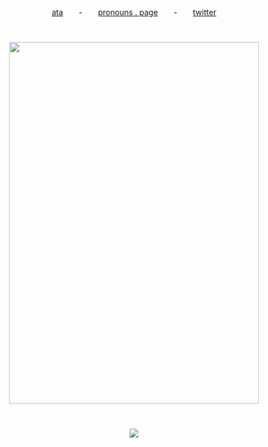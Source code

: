 ⠀⠀⠀⠀ ⠀⠀⠀⠀⠀⠀⠀⠀⠀⠀⠀⠀⠀⠀⠀⠀⠀⠀⠀⠀⠀⠀⠀⠀⠀⠀⠀⠀⠀⠀⠀
<p align="center">
  <a href="https://ssoniko.atabook.org/">ata</a> ⠀ ⠀-⠀ ⠀
  <a href="https://pronouns.page/@ssoniko">pronouns . page</a> ⠀ ⠀-⠀ ⠀
  <a href="https://x.com/ss0niko">twitter</a>
</p>

⠀⠀⠀⠀ ⠀⠀⠀⠀⠀⠀⠀⠀⠀⠀⠀⠀⠀⠀⠀⠀⠀⠀⠀⠀⠀⠀⠀⠀⠀⠀⠀⠀⠀⠀⠀
  
<p align="center"><img src="https://64.media.tumblr.com/a73cb46f86af6c8e2a18de930537e94d/63a0c44f7851f623-06/s1280x1920/0b4318b16d30475249e3ecb87f2bcb2404699aec.pnj" width="450" height="650" />

⠀⠀⠀⠀ ⠀⠀⠀⠀⠀⠀⠀⠀⠀⠀⠀⠀⠀⠀⠀⠀⠀⠀⠀⠀⠀⠀⠀⠀⠀⠀⠀⠀⠀⠀⠀
 
<p align="center"><img src="https://komarev.com/ghpvc/?username=ssoniko&color=6a040f&label=*+you+decide+to+keep+coming+.+⠀+:" />
 
